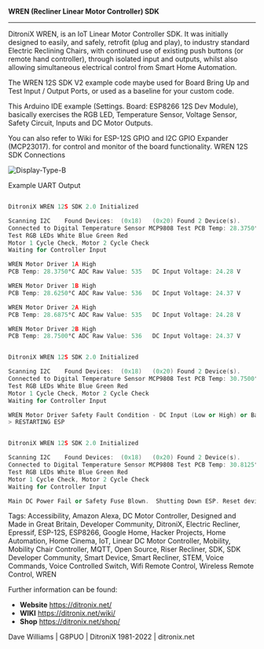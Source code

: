 **WREN (Recliner Linear Motor Controller) SDK**

------------

DitroniX WREN, is an IoT Linear Motor Controller SDK.  It was initially designed to easily, and safely, retrofit (plug and play), to industry standard Electric Reclining Chairs, with continued use of existing push buttons (or remote hand controller), through isolated input and outputs, whilst also allowing simultaneous electrical control from Smart Home Automation.

The WREN 12S SDK V2  example code maybe used for Board Bring Up and Test Input / Output Ports, or used as a baseline for your custom code.

This Arduino IDE example (Settings. Board: ESP8266 12S Dev Module), basically exercises the RGB LED, Temperature Sensor, Voltage Sensor, Safety Circuit, Inputs and DC Motor Outputs.

You can also refer to Wiki for ESP-12S GPIO and I2C GPIO Expander (MCP23017). for control and monitor of the board functionality.   WREN 12S SDK Connections

![Display-Type-B](https://ditronix.net/wp-content/uploads/2021/07/WREN-12S-SDK-V2-Component-Overview.jpg?raw=true)

Example UART Output
~~~c++

DitroniX WREN 12S SDK 2.0 Initialized

Scanning I2C	Found Devices:  (0x18)	 (0x20)	Found 2 Device(s).
Connected to Digital Temperature Sensor MCP9808	Test PCB Temp: 28.3750°C
Test RGB LEDs White Blue Green Red
Motor 1 Cycle Check, Motor 2 Cycle Check
Waiting for Controller Input

WREN Motor Driver 1A High
PCB Temp: 28.3750°C	ADC Raw Value: 535	 DC Input Voltage: 24.28 V

WREN Motor Driver 1B High
PCB Temp: 28.6250°C	ADC Raw Value: 536	 DC Input Voltage: 24.37 V

WREN Motor Driver 2A High
PCB Temp: 28.6875°C	ADC Raw Value: 535	 DC Input Voltage: 24.28 V

WREN Motor Driver 2B High
PCB Temp: 28.7500°C	ADC Raw Value: 536	 DC Input Voltage: 24.37 V


DitroniX WREN 12S SDK 2.0 Initialized

Scanning I2C	Found Devices:  (0x18)	 (0x20)	Found 2 Device(s).
Connected to Digital Temperature Sensor MCP9808	Test PCB Temp: 30.7500°C
Test RGB LEDs White Blue Green Red
Motor 1 Cycle Check, Motor 2 Cycle Check
Waiting for Controller Input

WREN Motor Driver Safety Fault Condition - DC Input (Low or High) or Back EMF Surge Voltage: 7.14 V
> RESTARTING ESP


DitroniX WREN 12S SDK 2.0 Initialized

Scanning I2C	Found Devices:  (0x18)	 (0x20)	Found 2 Device(s).
Connected to Digital Temperature Sensor MCP9808	Test PCB Temp: 30.8125°C
Test RGB LEDs White Blue Green Red
Motor 1 Cycle Check, Motor 2 Cycle Check
Waiting for Controller Input

Main DC Power Fail or Safety Fuse Blown.  Shutting Down ESP. Reset device to Wake Up
~~~

Tags: Accessibility, Amazon Alexa, DC Motor Controller, Designed and Made in Great Britain, Developer Community, DitroniX, Electric Recliner, Epressif, ESP-12S, ESP8266, Google Home, Hacker Projects, Home Automation, Home Cinema, IoT, Linear DC Motor Controller, Mobility, Mobility Chair Controller, MQTT, Open Source, Riser Recliner, SDK, SDK Developer Community, Smart Device, Smart Recliner, STEM, Voice Commands, Voice Controlled Switch, Wifi Remote Control, Wireless Remote Control, WREN

Further information can be found:

- **Website** https://ditronix.net/
- **WIKI**  https://ditronix.net/wiki/
- **Shop**  https://ditronix.net/shop/

Dave Williams | G8PUO | DitroniX 1981-2022 | ditronix.net
